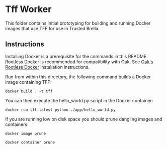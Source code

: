 # Tff Worker

This folder contains initial prototyping for building and running Docker images
that use TFF for use in Trusted Brella.

## Instructions

Installing Docker is a prerequisite for the commands in this README. Rootless
Docker is recommended for compatibility with Oak. See
[Oak's Rootless Docker](https://github.com/project-oak/oak/blob/main/docs/development.md#rootless-docker)
installation instructions.

Run from within this directory, the following command builds a Docker image
containing TFF:

```
docker build . -t tff
```

You can then execute the hello_world.py script in the Docker container:

```
docker run tff:latest python ./app/hello_world.py
```

If you are running low on disk space you should prune dangling images and
containers:

```
docker image prune
```

```
docker container prune
```
